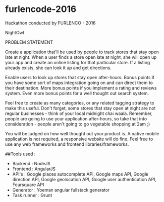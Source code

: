 # furlencode-2016
Hackathon conducted by FURLENCO - 2016

NightOwl

PROBLEM STATEMENT

Create a application that'll be used by people to track stores that stay open late at night. When a user finds a store open late at night, she will open up your app and create an online listing for that particular store. If a listing already exists, she can look it up and get directions.

Enable users to look up stores that stay open after-hours. Bonus points if you have some sort of maps integration going on and can direct them to their destination. More bonus points if you implement a rating and reviews system. Even more bonus points for a well thought out search system.

Feel free to create as many categories, or any related tagging strategy to make this useful. Don't forget, some stores that stay open at night are not regular businesses - think of your local midnight chai waala. Remember, people are going to use your application after-hours, so take that into consideration - people aren't going to go vegetable shopping at 2am ;)

You will be judged on how well thought out your product is. A native mobile application is not required, a responsive website will do fine. Feel free to use any web frameworks and frontend libraries/frameworks.

##Tools used :
-	Backend     : NodeJS
-	Frontend    : AngularJS
-	API's       : Google places autocomplete API, Google maps API, Google direction API, 
	              Google geolocation API, Google user authentication API, Foursquare API
-	Generator   : Yoeman angular fullstack generator
-	Task runner : Grunt